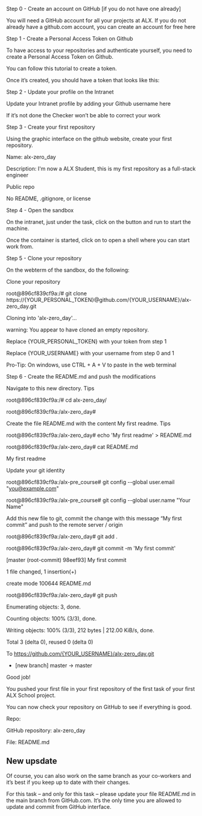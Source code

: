 Step 0 - Create an account on GitHub [if you do not have one already]

You will need a GitHub account for all your projects at ALX. If you do not already have a github.com account, you can create an account for free here



Step 1 - Create a Personal Access Token on Github

To have access to your repositories and authenticate yourself, you need to create a Personal Access Token on Github.



You can follow this tutorial to create a token.



Once it’s created, you should have a token that looks like this:







Step 2 - Update your profile on the Intranet

Update your Intranet profile by adding your Github username here



If it’s not done the Checker won’t be able to correct your work







Step 3 - Create your first repository

Using the graphic interface on the github website, create your first repository.



Name: alx-zero_day

Description: I'm now a ALX Student, this is my first repository as a full-stack engineer

Public repo

No README, .gitignore, or license





Step 4 - Open the sandbox

On the intranet, just under the task, click on the button  and run to start the machine.



Once the container is started, click on  to open a shell where you can start work from.



Step 5 - Clone your repository

On the webterm of the sandbox, do the following:



Clone your repository

root@896cf839cf9a:/# git clone https://{YOUR_PERSONAL_TOKEN}@github.com/{YOUR_USERNAME}/alx-zero_day.git                  

Cloning into 'alx-zero_day'...

warning: You appear to have cloned an empty repository.       

Replace {YOUR_PERSONAL_TOKEN} with your token from step 1



Replace {YOUR_USERNAME} with your username from step 0 and 1



Pro-Tip: On windows, use CTRL + A + V to paste in the web terminal



Step 6 - Create the README.md and push the modifications

Navigate to this new directory. Tips

root@896cf839cf9a:/# cd alx-zero_day/

root@896cf839cf9a:/alx-zero_day#

Create the file README.md with the content My first readme. Tips

root@896cf839cf9a:/alx-zero_day# echo 'My first readme' > README.md                                                                 

root@896cf839cf9a:/alx-zero_day# cat README.md                                                                                      

My first readme                                                                                                                       

Update your git identity

root@896cf839cf9a:/alx-pre_course# git config --global user.email "you@example.com"

root@896cf839cf9a:/alx-pre_course# git config --global user.name "Your Name"

Add this new file to git, commit the change with this message “My first commit” and push to the remote server / origin

root@896cf839cf9a:/alx-zero_day# git add .

root@896cf839cf9a:/alx-zero_day# git commit -m 'My first commit'

[master (root-commit) 98eef93] My first commit

 1 file changed, 1 insertion(+)

 create mode 100644 README.md

root@896cf839cf9a:/alx-zero_day# git push                                                                                           

Enumerating objects: 3, done.                                                                                                         

Counting objects: 100% (3/3), done.                                                                                                   

Writing objects: 100% (3/3), 212 bytes | 212.00 KiB/s, done.                                                                          

Total 3 (delta 0), reused 0 (delta 0)                                                                                                 

To https://github.com/{YOUR_USERNAME}/alx-zero_day.git                                                                                       

 * [new branch]      master -> master              

Good job!



You pushed your first file in your first repository of the first task of your first ALX School project.



You can now check your repository on GitHub to see if everything is good.



Repo:



GitHub repository: alx-zero_day

File: README.md


## New upsdate
Of course, you can also work on the same branch as your co-workers and it’s best if you keep up to date with their changes.

For this task – and only for this task – please update your file README.md in the main branch from GitHub.com. It’s the only time you are allowed to update and commit from GitHub interface.
